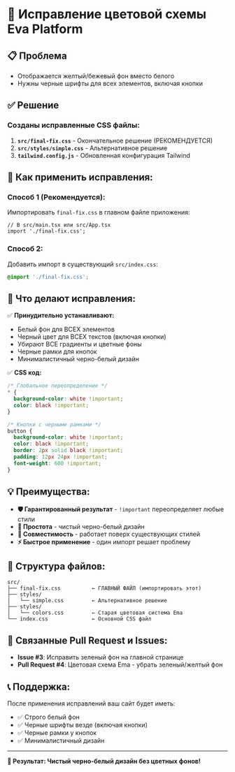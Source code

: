 # 🎨 Исправление цветовой схемы Eva Platform

## 📋 Проблема
- Отображается желтый/бежевый фон вместо белого
- Нужны черные шрифты для всех элементов, включая кнопки

## ✅ Решение

### Созданы исправленные CSS файлы:

1. **`src/final-fix.css`** - Окончательное решение (РЕКОМЕНДУЕТСЯ)
2. **`src/styles/simple.css`** - Альтернативное решение  
3. **`tailwind.config.js`** - Обновленная конфигурация Tailwind

## 🚀 Как применить исправления:

### Способ 1 (Рекомендуется): 
Импортировать `final-fix.css` в главном файле приложения:

```tsx
// В src/main.tsx или src/App.tsx
import './final-fix.css';
```

### Способ 2:
Добавить импорт в существующий `src/index.css`:

```css
@import './final-fix.css';
```

## 🎯 Что делают исправления:

✅ **Принудительно устанавливают:**
- Белый фон для ВСЕХ элементов
- Черный цвет для ВСЕХ текстов (включая кнопки)
- Убирают ВСЕ градиенты и цветные фоны
- Черные рамки для кнопок
- Минималистичный черно-белый дизайн

✅ **CSS код:**
```css
/* Глобальное переопределение */
* {
  background-color: white !important;
  color: black !important;
}

/* Кнопки с черными рамками */
button {
  background-color: white !important;
  color: black !important;
  border: 2px solid black !important;
  padding: 12px 24px !important;
  font-weight: 600 !important;
}
```

## 💡 Преимущества:

- **🛡 Гарантированный результат** - `!important` переопределяет любые стили
- **🎨 Простота** - чистый черно-белый дизайн  
- **🔄 Совместимость** - работает поверх существующих стилей
- **⚡ Быстрое применение** - один импорт решает проблему

## 📁 Структура файлов:

```
src/
├── final-fix.css          ← ГЛАВНЫЙ ФАЙЛ (импортировать этот)
├── styles/
│   └── simple.css         ← Альтернативное решение
├── styles/
│   └── colors.css         ← Старая цветовая система Ema
└── index.css              ← Основной CSS файл
```

## 🔗 Связанные Pull Request и Issues:

- **Issue #3**: Исправить зеленый фон на главной странице
- **Pull Request #4**: Цветовая схема Ema - убрать зеленый/желтый фон

## 📞 Поддержка:

После применения исправлений ваш сайт будет иметь:
- ✅ Строго белый фон
- ✅ Черные шрифты везде (включая кнопки)  
- ✅ Черные рамки у кнопок
- ✅ Минималистичный дизайн

---

**🎉 Результат: Чистый черно-белый дизайн без цветных фонов!**